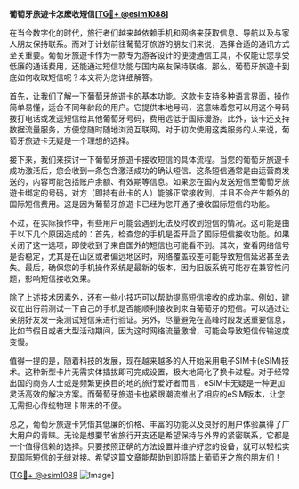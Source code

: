 **葡萄牙旅遊卡怎麽收短信[[TG💪+ @esim1088](https://t.me/s/esim1088)]**

在当今数字化的时代，旅行者们越来越依赖手机和网络来获取信息、导航以及与家人朋友保持联系。而对于计划前往葡萄牙旅游的朋友们来说，选择合适的通讯方式至关重要。葡萄牙旅遊卡作为一款专为游客设计的便捷通信工具，不仅能让您享受低廉的通话费用，还能通过短信功能与国内亲友保持联络。那么，葡萄牙旅遊卡到底如何收取短信呢？本文将为您详细解答。

首先，让我们了解一下葡萄牙旅遊卡的基本功能。这款卡支持多种语言界面，操作简单易懂，适合不同年龄段的用户。它提供本地号码，这意味着您可以用这个号码拨打电话或发送短信给其他葡萄牙号码，费用远低于国际漫游。此外，该卡还支持数据流量服务，方便您随时随地浏览互联网。对于初次使用这类服务的人来说，葡萄牙旅遊卡无疑是一个理想的选择。

接下来，我们来探讨一下葡萄牙旅遊卡接收短信的具体流程。当您的葡萄牙旅遊卡成功激活后，您会收到一条包含激活成功的确认短信。这条短信通常是由运营商发送的，内容可能包括账户余额、有效期等信息。如果您在国内发送短信至葡萄牙旅遊卡绑定的号码，对方（即持有此卡的人）能够正常接收到，并且不会产生额外的国际短信费用。这是因为葡萄牙旅遊卡已经为您开通了接收国际短信的功能。

不过，在实际操作中，有些用户可能会遇到无法及时收到短信的情况。这可能是由于以下几个原因造成的：首先，检查您的手机是否开启了国际短信接收功能。如果关闭了这一选项，即使收到了来自国外的短信也可能看不到。其次，查看网络信号是否稳定，尤其是在山区或者偏远地区时，网络覆盖较差可能导致短信延迟甚至丢失。最后，确保您的手机操作系统是最新的版本，因为旧版系统可能存在兼容性问题，影响短信接收效果。

除了上述技术因素外，还有一些小技巧可以帮助提高短信接收的成功率。例如，建议在出行前测试一下自己的手机是否能顺利接收到来自葡萄牙的短信。可以通过让亲朋好友发一条测试短信来进行验证。另外，尽量避免在高峰时段发送重要信息，比如节假日或者大型活动期间，因为这时网络流量激增，可能会导致短信传输速度变慢。

值得一提的是，随着科技的发展，现在越来越多的人开始采用电子SIM卡(eSIM)技术。这种新型卡片无需实体插拔即可完成设置，极大地简化了换卡过程。对于经常出国的商务人士或是频繁更换目的地的旅行爱好者而言，eSIM卡无疑是一种更加灵活高效的解决方案。而葡萄牙旅遊卡也紧跟潮流推出了相应的eSIM版本，让您无需担心传统物理卡带来的不便。

总之，葡萄牙旅遊卡凭借其低廉的价格、丰富的功能以及良好的用户体验赢得了广大用户的青睐。无论是想要节省旅行开支还是希望保持与外界的紧密联系，它都是一个值得信赖的选择。只要按照正确的方法设置并维护好您的设备，就可以轻松实现国际短信的无缝对接。希望这篇文章能帮助到即将踏上葡萄牙之旅的朋友们！

[[TG💪+ @esim1088](https://t.me/s/esim1088) ![Image](https://i.postimg.cc/4NQfJmqS/Snipaste-2025-05-13-00-14-12.png)]